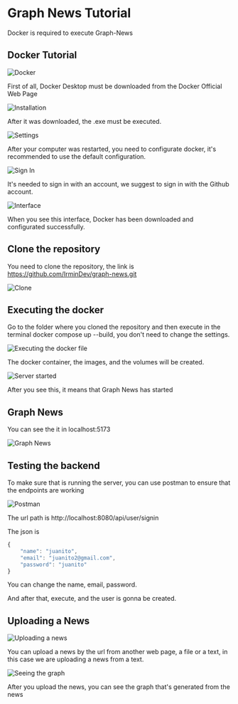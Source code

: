 <h1>Graph News Tutorial</h1>
Docker is required to execute Graph-News
<h2>Docker Tutorial</h2>

![Docker](./assets/docker.png)

First of all, Docker Desktop must be downloaded from the Docker Official Web Page

![Installation](./assets/installation.png)

After it was downloaded, the .exe must be executed.

![Settings](./assets/settings.png)

After your computer was restarted, you need to configurate docker, it's recommended to use the default configuration.

![Sign In](./assets/signin.png)

It's needed to sign in with an account, we suggest to sign in with the Github account.

![Interface](./assets/interface.png)

When you see this interface, Docker has been downloaded and configurated successfully.

<h2>Clone the repository</h2>

You need to clone the repository, the link is https://github.com/IrminDev/graph-news.git

![Clone](./assets/clone.png)

<h2>Executing the docker</h2>

Go to the folder where you cloned the repository and then execute in the terminal docker compose up --build, you don't need to change the settings.

![Executing the docker file](./assets/dockerfile.png)

The docker container, the images, and the volumes will be created.

![Server started](./assets/server.png)

After you see this, it means that Graph News has started

<h2>Graph News</h2>

You can see the it in localhost:5173

![Graph News](./assets/graphnews.png)

<h2>Testing the backend</h2>

To make sure that is running the server, you can use postman to ensure that the endpoints are working

![Postman](./assets/postman.png)

The url path is http://localhost:8080/api/user/signin

The json is 

```js
{
    "name": "juanito",
    "email": "juanito2@gmail.com",
    "password": "juanito"
}
```

You can change the name, email, password.

And after that, execute, and the user is gonna be created.

<h2>Uploading a News</h2>

![Uploading a news](./assets/news.png)

You can upload a news by the url from another web page, a file or a text, in this case we are uploading a news from a text.

![Seeing the graph](./assets/graph.png)

After you upload the news, you can see the graph that's generated from the news